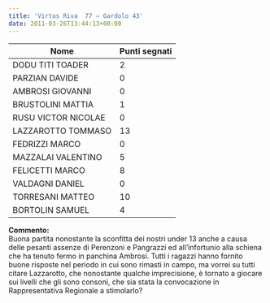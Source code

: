 ```yaml
---
title: 'Virtus Riva  77 – Gardolo 43'
date: 2011-03-26T13:44:13+00:00
---
```

| **Nome** | **Punti segnati** |
| -------- | ----------------- |
| DODU TITI TOADER | 2 |
| PARZIAN DAVIDE | 0 |
| AMBROSI GIOVANNI | 0 |
| BRUSTOLINI MATTIA | 1 |
| RUSU VICTOR NICOLAE | 0 |
| LAZZAROTTO TOMMASO | 13 |
| FEDRIZZI MARCO | 0 |
| MAZZALAI VALENTINO | 5 |
| FELICETTI MARCO | 8 |
| VALDAGNI DANIEL | 0 |
| TORRESANI MATTEO | 10 |
| BORTOLIN SAMUEL | 4 |

**Commento:**  
Buona partita nonostante la sconfitta dei nostri under 13 anche a causa delle pesanti assenze di Perenzoni e Pangrazzi ed all’infortunio alla schiena che ha tenuto fermo in panchina Ambrosi. Tutti i ragazzi hanno fornito buone risposte nel periodo in cui sono rimasti in campo, ma vorrei su tutti citare Lazzarotto, che nonostante qualche imprecisione, è tornato a giocare sui livelli che gli sono consoni, che sia stata la convocazione in Rappresentativa Regionale a stimolarlo?